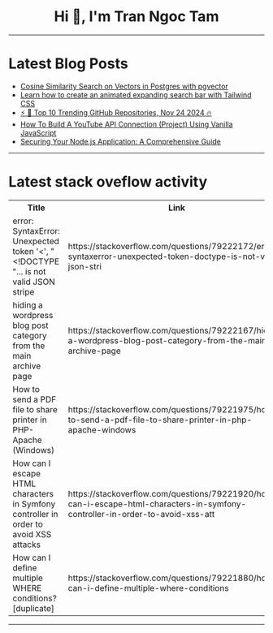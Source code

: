 <h1 align="center">Hi 👋, I'm Tran Ngoc Tam</h1>

---

# Latest Blog Posts 
<!-- BLOG-POST-LIST:START -->
- [Cosine Similarity Search on Vectors in Postgres with pgvector](https://dev.to/azayshrestha/cosine-similarity-search-on-vectors-in-postgres-with-pgvector-2kip)
- [Learn how to create an animated expanding search bar with Tailwind CSS](https://dev.to/mike_andreuzza/learn-how-to-create-an-animated-expanding-search-bar-with-tailwind-css-1l4l)
- [⚡ 🚀 Top 10 Trending GitHub Repositories, Nov 24 2024 🔥](https://dev.to/leamsigc/top-10-trending-github-repositories-nov-24-2024-1djo)
- [How To Build A YouTube API Connection &lpar;Project&rpar; Using Vanilla JavaScript](https://dev.to/emmykolic/how-to-build-a-youtube-api-connection-project-using-vanilla-javascript-31)
- [Securing Your Node.js Application: A Comprehensive Guide](https://dev.to/sekurno/securing-your-nodejs-application-a-comprehensive-guide-199j)
<!-- BLOG-POST-LIST:END -->

---

# Latest stack oveflow activity
<table>
  <tr><th>Title</th><th>Link</th></tr>
  <!-- STACKOVERFLOW:START --><tr><td>error: SyntaxError: Unexpected token &#39;&lt;&#39;, &quot;&lt;!DOCTYPE &quot;... is not valid JSON stripe</td><td>https://stackoverflow.com/questions/79222172/error-syntaxerror-unexpected-token-doctype-is-not-valid-json-stri</td></tr><tr><td>hiding a wordpress blog post category from the main archive page</td><td>https://stackoverflow.com/questions/79222167/hiding-a-wordpress-blog-post-category-from-the-main-archive-page</td></tr><tr><td>How to send a PDF file to share printer in PHP-Apache &lpar;Windows&rpar;</td><td>https://stackoverflow.com/questions/79221975/how-to-send-a-pdf-file-to-share-printer-in-php-apache-windows</td></tr><tr><td>How can I escape HTML characters in Symfony controller in order to avoid XSS attacks</td><td>https://stackoverflow.com/questions/79221920/how-can-i-escape-html-characters-in-symfony-controller-in-order-to-avoid-xss-att</td></tr><tr><td>How can I define multiple WHERE conditions? [duplicate]</td><td>https://stackoverflow.com/questions/79221880/how-can-i-define-multiple-where-conditions</td></tr><!-- STACKOVERFLOW:END -->
</table>

---


